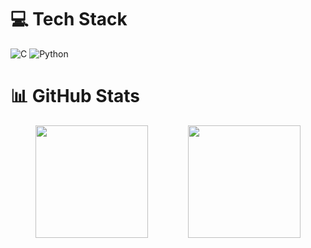 # 💻 Tech Stack
![C](https://img.shields.io/badge/c-%2300599C.svg?style=for-the-badge&logo=c&logoColor=white)
![Python](https://img.shields.io/badge/python-3670A0?style=for-the-badge&logo=python&logoColor=ffdd54)

# 📊 GitHub Stats
<div align="center">
  <img src="https://github-readme-stats.vercel.app/api?username=franzk4lt&theme=apprentice&hide_border=false&include_all_commits=true&count_private=false" height="180" style="margin-right:60px;" />
  <img loading="eager" height="180em" src="https://github-readme-stats.vercel.app/api/top-langs/?username=franzk4lt&layout=compact&langs_count=7&theme=apprentice"/> 
</div>
